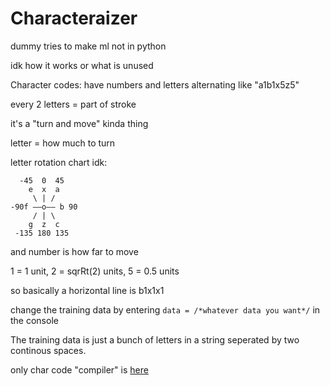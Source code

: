 # Characteraizer
dummy tries to make ml  not in python

idk how it works or what is unused

Character codes:
have numbers and letters alternating like "a1b1x5z5"

every 2 letters = part of stroke

it's a "turn and move" kinda thing

letter = how much to turn

letter rotation chart idk:
```
  -45  0  45
    e  x  a
     \ | /
-90f ——o—— b 90
     / | \
    g  z  c
 -135 180 135
```
and number is how far to move

1 = 1 unit, 2 = sqrRt(2) units, 5 = 0.5 units

so basically a horizontal line is b1x1x1

change the training data by entering `data = /*whatever data you want*/` in the console

The training data is just a bunch of letters in a string seperated by two continous spaces.

only char code "compiler" is [here](https://c.gethopscotch.com/p/11hd6n9tp7)